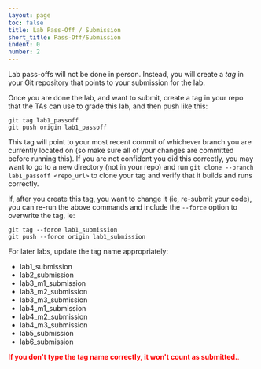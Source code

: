 ```yaml
---
layout: page
toc: false
title: Lab Pass-Off / Submission
short_title: Pass-Off/Submission
indent: 0
number: 2
---
```


Lab pass-offs will not be done in person.  Instead, you will create a *tag* in your Git repository that points to your submission for the lab.

Once you are done the lab, and want to submit, create a tag in your repo that the TAs can use to grade this lab, and then push like this:

    git tag lab1_passoff
    git push origin lab1_passoff

This tag will point to your most recent commit of whichever branch you are currently located on (so make sure all of your changes are committed before running this).  If you are not confident you did this correctly, you may want to go to a new directory (not in your repo) and run `git clone --branch lab1_passoff <repo_url>` to clone your tag and verify that it builds and runs correctly.

If, after you create this tag, you want to change it (ie, re-submit your code), you can re-run the above commands and include the `--force` option to overwrite the tag, ie:

    git tag --force lab1_submission
    git push --force origin lab1_submission


For later labs, update the tag name appropriately:
  * lab1_submission
  * lab2_submission
  * lab3_m1_submission
  * lab3_m2_submission
  * lab3_m3_submission
  * lab4_m1_submission
  * lab4_m2_submission
  * lab4_m3_submission
  * lab5_submission
  * lab6_submission

<span style="color:red">**If you don't type the tag name correctly, it won't count as submitted.**.
</span>
